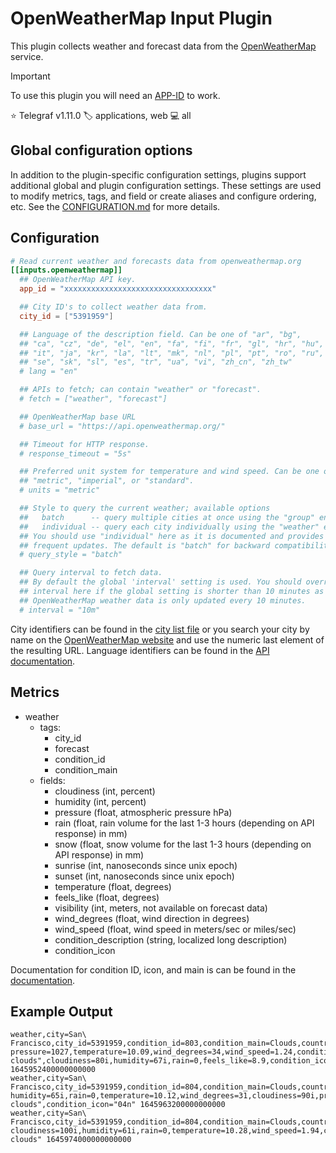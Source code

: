 # OpenWeatherMap Input Plugin

This plugin collects weather and forecast data from the
[OpenWeatherMap][openweathermap] service.

> [!IMPORTANT]
> To use this plugin you will need an [APP-ID][api_key] to work.

⭐ Telegraf v1.11.0
🏷️ applications, web
💻 all

[openweathermap]: https://openweathermap.org
[api_key]: https://openweathermap.org/appid

## Global configuration options <!-- @/docs/includes/plugin_config.md -->

In addition to the plugin-specific configuration settings, plugins support
additional global and plugin configuration settings. These settings are used to
modify metrics, tags, and field or create aliases and configure ordering, etc.
See the [CONFIGURATION.md][CONFIGURATION.md] for more details.

[CONFIGURATION.md]: ../../../docs/CONFIGURATION.md#plugins

## Configuration

```toml @sample.conf
# Read current weather and forecasts data from openweathermap.org
[[inputs.openweathermap]]
  ## OpenWeatherMap API key.
  app_id = "xxxxxxxxxxxxxxxxxxxxxxxxxxxxxxxxx"

  ## City ID's to collect weather data from.
  city_id = ["5391959"]

  ## Language of the description field. Can be one of "ar", "bg",
  ## "ca", "cz", "de", "el", "en", "fa", "fi", "fr", "gl", "hr", "hu",
  ## "it", "ja", "kr", "la", "lt", "mk", "nl", "pl", "pt", "ro", "ru",
  ## "se", "sk", "sl", "es", "tr", "ua", "vi", "zh_cn", "zh_tw"
  # lang = "en"

  ## APIs to fetch; can contain "weather" or "forecast".
  # fetch = ["weather", "forecast"]

  ## OpenWeatherMap base URL
  # base_url = "https://api.openweathermap.org/"

  ## Timeout for HTTP response.
  # response_timeout = "5s"

  ## Preferred unit system for temperature and wind speed. Can be one of
  ## "metric", "imperial", or "standard".
  # units = "metric"

  ## Style to query the current weather; available options
  ##   batch      -- query multiple cities at once using the "group" endpoint
  ##   individual -- query each city individually using the "weather" endpoint
  ## You should use "individual" here as it is documented and provides more
  ## frequent updates. The default is "batch" for backward compatibility.
  # query_style = "batch"

  ## Query interval to fetch data.
  ## By default the global 'interval' setting is used. You should override the
  ## interval here if the global setting is shorter than 10 minutes as
  ## OpenWeatherMap weather data is only updated every 10 minutes.
  # interval = "10m"
```

City identifiers can be found in the [city list file][city_list] or you search
your city by name on the [OpenWeatherMap website][openweathermap] and use the
numeric last element of the resulting URL.
Language identifiers can be found in the [API documentation][languages].

[city_list]: http://bulk.openweathermap.org/sample/city.list.json.gz
[languages]: https://openweathermap.org/current#multi

## Metrics

- weather
  - tags:
    - city_id
    - forecast
    - condition_id
    - condition_main
  - fields:
    - cloudiness (int, percent)
    - humidity (int, percent)
    - pressure (float, atmospheric pressure hPa)
    - rain (float, rain volume for the last 1-3 hours (depending on API response) in mm)
    - snow (float, snow volume for the last 1-3 hours (depending on API response) in mm)
    - sunrise (int, nanoseconds since unix epoch)
    - sunset (int, nanoseconds since unix epoch)
    - temperature (float, degrees)
    - feels_like (float, degrees)
    - visibility (int, meters, not available on forecast data)
    - wind_degrees (float, wind direction in degrees)
    - wind_speed (float, wind speed in meters/sec or miles/sec)
    - condition_description (string, localized long description)
    - condition_icon

Documentation for condition ID, icon, and main is can be found in the
[documentation][weather_conditions].

[weather_conditions]: https://openweathermap.org/weather-conditions

## Example Output

```text
weather,city=San\ Francisco,city_id=5391959,condition_id=803,condition_main=Clouds,country=US,forecast=114h,host=robot pressure=1027,temperature=10.09,wind_degrees=34,wind_speed=1.24,condition_description="broken clouds",cloudiness=80i,humidity=67i,rain=0,feels_like=8.9,condition_icon="04n" 1645952400000000000
weather,city=San\ Francisco,city_id=5391959,condition_id=804,condition_main=Clouds,country=US,forecast=117h,host=robot humidity=65i,rain=0,temperature=10.12,wind_degrees=31,cloudiness=90i,pressure=1026,feels_like=8.88,wind_speed=1.31,condition_description="overcast clouds",condition_icon="04n" 1645963200000000000
weather,city=San\ Francisco,city_id=5391959,condition_id=804,condition_main=Clouds,country=US,forecast=120h,host=robot cloudiness=100i,humidity=61i,rain=0,temperature=10.28,wind_speed=1.94,condition_icon="04d",pressure=1027,feels_like=8.96,wind_degrees=16,condition_description="overcast clouds" 1645974000000000000
```

